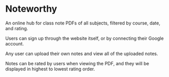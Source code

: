 # Noteworthy

An online hub for class note PDFs of all subjects, filtered by course, date, and rating.


Users can sign up through the website itself, or by connecting their Google account.


Any user can upload their own notes and view all of the uploaded notes.


Notes can be rated by users when viewing the PDF, and they will be displayed in highest to lowest rating order.


